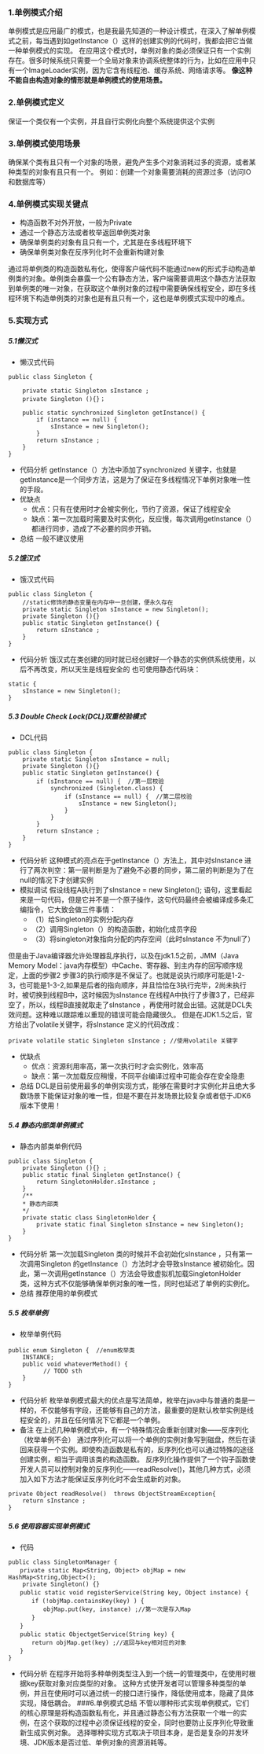 ### 1.单例模式介绍
单例模式是应用最广的模式，也是我最先知道的一种设计模式，在深入了解单例模式之前，每当遇到如getInstance（）这样的创建实例的代码时，我都会把它当做一种单例模式的实现。
在应用这个模式时，单例对象的类必须保证只有一个实例存在。很多时候系统只需要一个全局对象来协调系统整体的行为，比如在应用中只有一个ImageLoader实例，因为它含有线程池、缓存系统、网络请求等。
**像这种不能自由构造对象的情形就是单例模式的使用场景。**
### 2.单例模式定义
保证一个类仅有一个实例，并且自行实例化向整个系统提供这个实例
### 3.单例模式使用场景
确保某个类有且只有一个对象的场景，避免产生多个对象消耗过多的资源，或者某种类型的对象有且只有一个。
例如：创建一个对象需要消耗的资源过多（访问IO和数据库等）
### 4.单例模式实现关键点
* 构造函数不对外开放，一般为Private
* 通过一个静态方法或者枚举返回单例类对象
* 确保单例类的对象有且只有一个，尤其是在多线程环境下
* 确保单例类对象在反序列化时不会重新构建对象

通过将单例类的构造函数私有化，使得客户端代码不能通过new的形式手动构造单例类的对象。单例类会暴露一个公有静态方法，客户端需要调用这个静态方法获取到单例类的唯一对象，在获取这个单例对象的过程中需要确保线程安全，即在多线程环境下构造单例类的对象也是有且只有一个，这也是单例模式实现中的难点。
### 5.实现方式
##### 5.1懒汉式
* 懒汉式代码
```
public class Singleton { 

    private static Singleton sInstance ; 
    private Singleton (){}；

    public static synchronized Singleton getInstance() { 
        if (instance == null) { 
            sInstance = new Singleton(); 
        } 
        return sInstance ; 
    } 
} 
```
* 代码分析
getInstance（）方法中添加了synchronized 关键字，也就是getInstance是一个同步方法，这是为了保证在多线程情况下单例对象唯一性的手段。
* 优缺点
  * 优点：只有在使用时才会被实例化，节约了资源，保证了线程安全
  * 缺点：第一次加载时需要及时实例化，反应慢，每次调用getInstance（）都进行同步，造成了不必要的同步开销。
* 总结
一般不建议使用
##### 5.2饿汉式
* 饿汉式代码
```
public class Singleton { 
    //static修饰的静态变量在内存中一旦创建，便永久存在
    private static Singleton sInstance = new Singleton(); 
    private Singleton (){} 
    public static Singleton getInstance() { 
        return sInstance ; 
    } 
}
```
* 代码分析
饿汉式在类创建的同时就已经创建好一个静态的实例供系统使用，以后不再改变，所以天生是线程安全的
也可使用静态代码块：
```
static { 
    sInstance = new Singleton(); 
}
```
##### 5.3 Double Check Lock(DCL)双重校验模式
* DCL代码
```
public class Singleton {
    private static Singleton sInstance = null;  
    private Singleton (){}  
    public static Singleton getInstance() {
        if (sInstance == null) {  //第一层校验
            synchronized (Singleton.class) {
                if (sInstance == null) {  //第二层校验
                    sInstance = new Singleton();
                }
            }
        }
        return sInstance ;
    }
}
```
* 代码分析
这种模式的亮点在于getInstance（）方法上，其中对sInstance 进行了两次判空：第一层判断是为了避免不必要的同步，第二层的判断是为了在null的情况下才创建实例
* 模拟调试
假设线程A执行到了sInstance = new Singleton(); 语句，这里看起来是一句代码，但是它并不是一个原子操作，这句代码最终会被编译成多条汇编指令，它大致会做三件事情：
   * （1）给Singleton的实例分配内存
   * （2）调用Singleton（）的构造函数，初始化成员字段
   * （3）将singleton对象指向分配的内存空间（此时sInstance 不为null了）

但是由于Java编译器允许处理器乱序执行，以及在jdk1.5之前，JMM（Java Memory Model：java内存模型）中Cache、寄存器、到主内存的回写顺序规定，上面的步骤2 步骤3的执行顺序是不保证了。也就是说执行顺序可能是1-2-3，也可能是1-3-2,如果是后者的指向顺序，并且恰恰在3执行完毕，2尚未执行时，被切换到线程B中，这时候因为sInstance 在线程A中执行了步骤3了，已经非空了，所以，线程B直接就取走了sInstance ，再使用时就会出错。这就是DCL失效问题。这种难以跟踪难以重现的错误可能会隐藏很久。
但是在JDK1.5之后，官方给出了volatile关键字，将sInstance 定义的代码改成：
```
private volatile static Singleton sInstance ; //使用volatile 关键字
```
* 优缺点
   * 优点：资源利用率高，第一次执行时才会实例化，效率高
   * 缺点：第一次加载反应稍慢，不同平台编译过程中可能会存在安全隐患
* 总结
DCL是目前使用最多的单例实现方式，能够在需要时才实例化并且绝大多数场景下能保证对象的唯一性，但是不要在并发场景比较复杂或者低于JDK6版本下使用！
##### 5.4 静态内部类单例模式
* 静态内部类单例代码
```
public class Singleton {
    private Singleton (){} ;
    public static final Singleton getInstance() {
        return SingletonHolder.sInstance ;
    }
    /**
    * 静态内部类
    */
    private static class SingletonHolder {
        private static final Singleton sInstance = new Singleton();  
    }
}
```
* 代码分析
第一次加载Singleton 类的时候并不会初始化sInstance ，只有第一次调用Singleton 的getInstance（）方法时才会导致sInstance 被初始化。因此，第一次调用getInstance（）方法会导致虚拟机加载SingletonHolder 类，这种方式不仅能够确保单例对象的唯一性，同时也延迟了单例的实例化。
* 总结
推荐使用的单例模式
##### 5.5 枚举单例
* 枚举单例代码
```
public enum Singleton {  //enum枚举类
    INSTANCE; 
    public void whateverMethod() { 
          // TODO sth
    } 
}
```
* 代码分析
枚举单例模式最大的优点是写法简单，枚举在java中与普通的类是一样的，不仅能够有字段，还能够有自己的方法，最重要的是默认枚举实例是线程安全的，并且在任何情况下它都是一个单例。
* 备注
在上述几种单例模式中，有一个特殊情况会重新创建对象——反序列化（枚举单例不会）
通过序列化可以将一个单例的实例对象写到磁盘，然后在读回来获得一个实例。即使构造函数是私有的，反序列化也可以通过特殊的途径创建实例，相当于调用该类的构造函数。
反序列化操作提供了一个钩子函数使开发人员可以控制对象的反序列化——readResolve()，其他几种方式，必须加入如下方法才能保证反序列化时不会生成新的对象。
```
private Object readResolve()  throws ObjectStreamException{
    return sInstance ;
}
```
##### 5.6 使用容器实现单例模式
* 代码
```
public class SingletonManager {
　　private static Map<String, Object> objMap = new HashMap<String,Object>();
    private Singleton() {}
　　public static void registerService(String key, Object instance) {
　　　　if (!objMap.containsKey(key) ) {
　　　　　　objMap.put(key, instance) ;//第一次是存入Map
　　　　}
　　}
　　public static ObjectgetService(String key) {
　　　　return objMap.get(key) ;//返回与key相对应的对象
　　}
}
```
* 代码分析
在程序开始将多种单例类型注入到一个统一的管理类中，在使用时根据key获取对象对应类型的对象。
这种方式使开发者可以管理多种类型的单例，并且在使用时可以通过统一的接口进行操作，降低使用成本，隐藏了具体实现，降低耦合。
###6.单例模式总结
不管以哪种形式实现单例模式，它们的核心原理是将构造函数私有化，并且通过静态公有方法获取一个唯一的实例，在这个获取的过程中必须保证线程的安全，同时也要防止反序列化导致重新生成实例对象。
选择哪种实现方式取决于项目本身，是否是复杂的并发环境、JDK版本是否过低、单例对象的资源消耗等。
